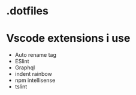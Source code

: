 # .dotfiles

# Vscode extensions i use

* Auto rename tag
* ESlint
* Graphql
* indent rainbow
* npm intellisense
* tslint
